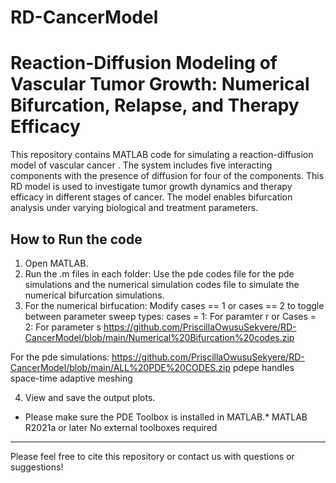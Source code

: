 # RD-CancerModel
# Reaction-Diffusion Modeling of Vascular Tumor Growth: Numerical Bifurcation, Relapse, and Therapy Efficacy
   This repository contains MATLAB code for simulating a reaction-diffusion model of vascular cancer . The system includes five interacting components with the presence of diffusion for four of the components. This RD model is used to investigate tumor growth dynamics and therapy efficacy in different stages of cancer. The model enables bifurcation analysis under varying biological and treatment parameters.

##  How to Run the code

1. Open MATLAB.
2. Run the .m files in each folder: Use the pde codes file for the pde simulations and the numerical simulation codes file to simulate the numerical bifurcation simulations. 
3. For the numerical birfucation:  Modify cases == 1 or cases == 2 to toggle between parameter sweep types:
cases = 1: For paramter r  or Cases = 2: For parameter s
https://github.com/PriscillaOwusuSekyere/RD-CancerModel/blob/main/Numerical%20Bifurcation%20codes.zip

For the pde simulations: https://github.com/PriscillaOwusuSekyere/RD-CancerModel/blob/main/ALL%20PDE%20CODES.zip
 pdepe handles space-time adaptive meshing
 
4. View and save the output plots.

 * Please make sure the PDE Toolbox is installed in MATLAB.*
MATLAB R2021a or later
No external toolboxes required

---

Please feel free to cite this repository or contact us with questions or suggestions!

